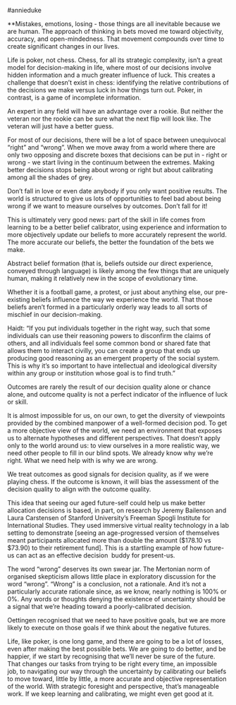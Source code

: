 #annieduke

**Mistakes, emotions, losing - those things are all inevitable because we are human. The approach of thinking in bets moved me toward objectivity, accuracy, and open-mindedness. That movement compounds over time to create significant changes in our lives. 

  

Life is poker, not chess. Chess, for all its strategic complexity, isn’t a great model for decision-making in life, where most of our decisions involve hidden information and a much greater influence of luck. This creates a challenge that doesn’t exist in chess: identifying the relative contributions of the decisions we make versus luck in how things turn out. Poker, in contrast, is a game of incomplete information. 

  

An expert in any field will have an advantage over a rookie. But neither the veteran nor the rookie can be sure what the next flip will look like. The veteran will just have a better guess. 

  

For most of our decisions, there will be a lot of space between unequivocal “right” and “wrong”. When we move away from a world where there are only two opposing and discrete boxes that decisions can be put in - right or wrong - we start living in the continuum between the extremes. Making better decisions stops being about wrong or right but about calibrating among all the shades of grey. 

  

Don’t fall in love or even date anybody if you only want positive results. The world is structured to give us lots of opportunities to feel bad about being wrong if we want to measure ourselves by outcomes. Don’t fall for it! 

  

This is ultimately very good news: part of the skill in life comes from learning to be a better belief calibrator, using experience and information to more objectively update our beliefs to more accurately represent the world. The more accurate our beliefs, the better the foundation of the bets we make. 

  

Abstract belief formation (that is, beliefs outside our direct experience, conveyed through language) is likely among the few things that are uniquely human, making it relatively new in the scope of evolutionary time. 

  

Whether it is a football game, a protest, or just about anything else, our pre-existing beliefs influence the way we experience the world. That those beliefs aren’t formed in a particularly orderly way leads to all sorts of mischief in our decision-making. 

  

Haidt: “If you put individuals together in the right way, such that some individuals can use their reasoning powers to disconfirm the claims of others, and all individuals feel some common bond or shared fate that allows them to interact civilly, you can create a group that ends up producing good reasoning as an emergent property of the social system. This is why it’s so important to have intellectual and ideological diversity within any group or institution whose goal is to find truth.”

  

Outcomes are rarely the result of our decision quality alone or chance alone, and outcome quality is not a perfect indicator of the influence of luck or skill. 

  

It is almost impossible for us, on our own, to get the diversity of viewpoints provided by the combined manpower of a well-formed decision pod. To get a more objective view of the world, we need an environment that exposes us to alternate hypotheses and different perspectives. That doesn’t apply only to the world around us: to view ourselves in a more realistic way, we need other people to fill in our blind spots. We already know why we’re right. What we need help with is why we are wrong. 

  

We treat outcomes as good signals for decision quality, as if we were playing chess. If the outcome is known, it will bias the assessment of the decision quality to align with the outcome quality. 

  

This idea that seeing our aged future-self could help us make better allocation decisions is based, in part, on research by Jeremy Bailenson and Laura Carstensen of Stanford University’s Freeman Spogli Institute for International Studies. They used immersive virtual reality technology in a lab setting to demonstrate \[seeing an age-progressed version of themselves meant participants allocated more than double the amount ($178.10 vs $73.90) to their retirement fund\]. This is a startling example of how future-us can act as an effective decision  buddy for present-us. 

  

The word “wrong” deserves its own swear jar. The Mertonian norm of organised skepticism allows little place in exploratory discussion for the word “wrong”. “Wrong” is a conclusion, not a rationale. And it’s not a particularly accurate rationale since, as we know, nearly nothing is 100% or 0%. Any words or thoughts denying the existence of uncertainty should be a signal that we’re heading toward a poorly-calibrated decision. 

  

Oettingen recognised that we need to have positive goals, but we are more likely to execute on those goals if we think about the negative futures.

  

Life, like poker, is one long game, and there are going to be a lot of losses, even after making the best possible bets. We are going to do better, and be happier, if we start by recognising that we’ll never be sure of the future. That changes our tasks from trying to be right every time, an impossible job, to navigating our way through the uncertainty by calibrating our beliefs to move toward, little by little, a more accurate and objective representation of the world. With strategic foresight and perspective, that’s manageable work. If we keep learning and calibrating, we might even get good at it.